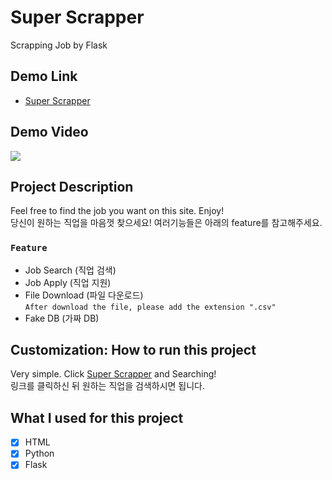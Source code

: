# Super Scrapper

Scrapping Job by Flask 

## Demo Link

- [Super Scrapper](http://superscrapper--youngwookkim.repl.co/)

## Demo Video

![](Super-Scrapper_demo.gif)

## Project Description 

Feel free to find the job you want on this site. Enjoy!  
당신이 원하는 직업을 마음껏 찾으세요! 여러기능들은 아래의 feature를 참고해주세요.

### `Feature`

- Job Search (직업 검색)
- Job Apply (직업 지원)
- File Download (파일 다운로드)  
  `After download the file, please add the extension ".csv"`
- Fake DB (가짜 DB)

## Customization: How to run this project

Very simple. Click [Super Scrapper](http://superscrapper--youngwookkim.repl.co/) and Searching!  
링크를 클릭하신 뒤 원하는 직업을 검색하시면 됩니다. 

## What I used for this project 

- [X] HTML
- [X] Python
- [X] Flask
